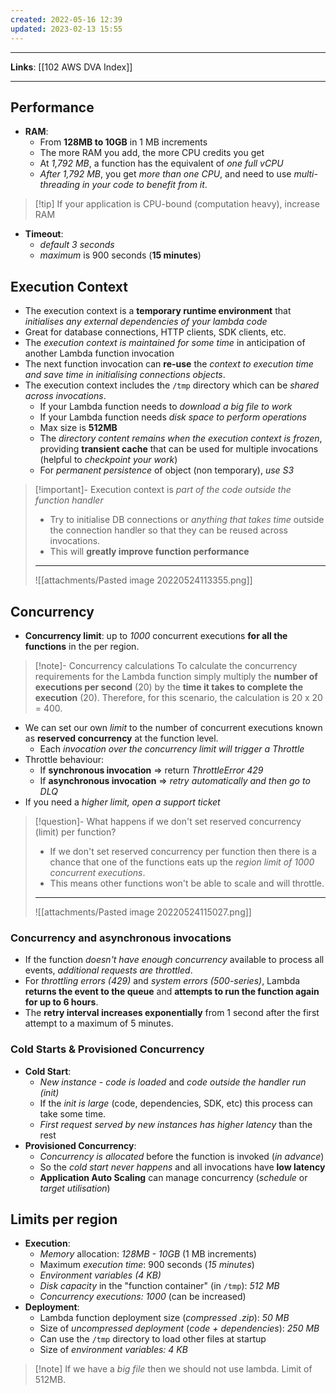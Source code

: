 ```yaml
---
created: 2022-05-16 12:39
updated: 2023-02-13 15:55
---
```

---
**Links**: [[102 AWS DVA Index]]

---
## Performance
- **RAM**:
	- From **128MB to 10GB** in 1 MB increments
	- The more RAM you add, the more CPU credits you get
	- At *1,792 MB*, a function has the equivalent of *one full vCPU*
	- *After 1,792 MB*, you get *more than one CPU*, and need to use *multi-threading in your code to benefit from it*.

> [!tip] If your application is CPU-bound (computation heavy), increase RAM

- **Timeout**: 
	- *default 3 seconds* 
	- *maximum* is 900 seconds (**15 minutes**)

## Execution Context
- The execution context is a **temporary runtime environment** that *initialises any external dependencies of your lambda code*
- Great for database connections, HTTP clients, SDK clients, etc.
- The *execution context is maintained for some time* in anticipation of another Lambda function invocation
- The next function invocation can **re-use** the *context to execution time and save time in initialising connections objects*.
- The execution context includes the `/tmp` directory which can be *shared across invocations*.
	- If your Lambda function needs to *download a big file to work*
	- If your Lambda function needs *disk space to perform operations*
	- Max size is **512MB**
	- The *directory content remains when the execution context is frozen*, providing **transient cache** that can be used for multiple invocations (helpful to *checkpoint your work*)
	- For *permanent persistence* of object (non temporary), *use S3*

> [!important]- Execution context is *part of the code outside the function handler*
> - Try to initialise DB connections or *anything that takes time* outside the connection handler so that they can be reused across invocations.
> - This will **greatly improve function performance**
> ---
> ![[attachments/Pasted image 20220524113355.png]]

## Concurrency
- **Concurrency limit**: up to *1000* concurrent executions **for all the functions** in the per region.

> [!note]- Concurrency calculations
> To calculate the concurrency requirements for the Lambda function simply multiply the **number of executions per second** (20) by the **time it takes to complete the execution** (20).
> Therefore, for this scenario, the calculation is 20 x 20 = 400.

- We can set our own *limit* to the number of concurrent executions known as **reserved concurrency** at the function level.
	- Each *invocation over the concurrency limit will trigger a Throttle*
- Throttle behaviour:
	- If **synchronous invocation** => return *ThrottleError 429*
	- If **asynchronous invocation** => *retry automatically and then go to DLQ*
- If you need a *higher limit, open a support ticket*

> [!question]- What happens if we don't set reserved concurrency (limit)  per function?
> - If we don't set reserved concurrency per function then there is a chance that one of the functions eats up the *region limit of 1000 concurrent executions*. 
> - This means other functions won't be able to scale and will throttle.
> ---
> ![[attachments/Pasted image 20220524115027.png]]

### Concurrency and asynchronous invocations
- If the function *doesn't have enough concurrency* available to process all events, *additional requests are throttled*.
- For *throttling errors (429)* and *system errors (500-series)*, Lambda **returns the event to the queue** and **attempts to run the function again for up to 6 hours**.
- The **retry interval increases exponentially** from 1 second after the first attempt to a maximum of 5 minutes.

### Cold Starts & Provisioned Concurrency
- **Cold Start**:
	- *New instance* - *code is loaded* and *code outside the handler run (init)*
	- If the *init is large* (code, dependencies, SDK, etc) this process can take some time.
	- *First request served by new instances has higher latency* than the rest
- **Provisioned Concurrency**:
	- *Concurrency is allocated* before the function is invoked (*in advance*)
	- So the *cold start never happens* and all invocations have **low latency**
	- **Application Auto Scaling** can manage concurrency (*schedule* or *target utilisation*)

## Limits per region
- **Execution**:
	- *Memory* allocation: *128MB - 10GB* (1 MB increments)
	- Maximum *execution time*: 900 seconds (*15 minutes*)
	- *Environment variables (4 KB)*
	- *Disk capacity* in the "function container" (in `/tmp`): *512 MB*
	- *Concurrency executions: 1000* (can be increased)
- **Deployment**:
	- Lambda function deployment size (*compressed .zip*): *50 MB*
	- Size of *uncompressed deployment* (*code + dependencies*): *250 MB*
	- Can use the `/tmp` directory to load other files at startup
	- Size of *environment variables: 4 KB*

> [!note] If we have a *big file* then we should not use lambda. Limit of 512MB. 
